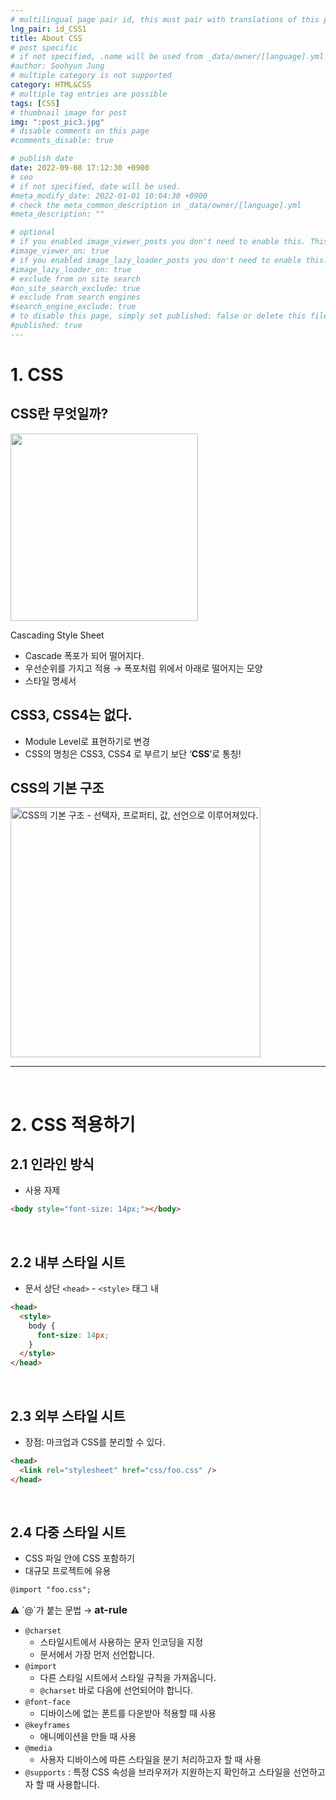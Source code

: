 ```yaml
---
# multilingual page pair id, this must pair with translations of this page. (This name must be unique)
lng_pair: id_CSS1
title: About CSS
# post specific
# if not specified, .name will be used from _data/owner/[language].yml
#author: Soohyun Jung
# multiple category is not supported
category: HTML&CSS
# multiple tag entries are possible
tags: [CSS]
# thumbnail image for post
img: ":post_pic3.jpg"
# disable comments on this page
#comments_disable: true

# publish date
date: 2022-09-08 17:12:30 +0900
# seo
# if not specified, date will be used.
#meta_modify_date: 2022-01-01 10:04:30 +0900
# check the meta_common_description in _data/owner/[language].yml
#meta_description: ""

# optional
# if you enabled image_viewer_posts you don't need to enable this. This is only if image_viewer_posts = false
#image_viewer_on: true
# if you enabled image_lazy_loader_posts you don't need to enable this. This is only if image_lazy_loader_posts = false
#image_lazy_loader_on: true
# exclude from on site search
#on_site_search_exclude: true
# exclude from search engines
#search_engine_exclude: true
# to disable this page, simply set published: false or delete this file
#published: true
---
```


# 1. CSS

## CSS란 무엇일까?

<img src="https://s3.us-west-2.amazonaws.com/secure.notion-static.com/4a08f46b-3b71-42cf-a39a-fa24318430fa/Untitled.png?X-Amz-Algorithm=AWS4-HMAC-SHA256&X-Amz-Content-Sha256=UNSIGNED-PAYLOAD&X-Amz-Credential=AKIAT73L2G45EIPT3X45%2F20220908%2Fus-west-2%2Fs3%2Faws4_request&X-Amz-Date=20220908T080358Z&X-Amz-Expires=86400&X-Amz-Signature=33a88b0ce2d67350053b7de787bc43c3eb865df48e070385337d4ee7ca87aee8&X-Amz-SignedHeaders=host&response-content-disposition=filename%20%3D%22Untitled.png%22&x-id=GetObject" width="300px"></img>

Cascading Style Sheet

- Cascade 폭포가 되어 떨어지다.
- 우선순위를 가지고 적용 → 폭포처럼 위에서 아래로 떨어지는 모양
- 스타일 명세서

## CSS3, CSS4는 없다.

- Module Level로 표현하기로 변경
- CSS의 명칭은 CSS3, CSS4 로 부르기 보단 ‘**CSS**’로 통칭!

## CSS의 기본 구조

<img src="https://s3.us-west-2.amazonaws.com/secure.notion-static.com/09fb4043-3afd-4d49-a2a7-50968428affd/Untitled.png?X-Amz-Algorithm=AWS4-HMAC-SHA256&X-Amz-Content-Sha256=UNSIGNED-PAYLOAD&X-Amz-Credential=AKIAT73L2G45EIPT3X45%2F20220908%2Fus-west-2%2Fs3%2Faws4_request&X-Amz-Date=20220908T080451Z&X-Amz-Expires=86400&X-Amz-Signature=8812d531949de343d129dc10f13c961aaed74af6c6bd0dd3b283c0fb3e4339fe&X-Amz-SignedHeaders=host&response-content-disposition=filename%20%3D%22Untitled.png%22&x-id=GetObject" width="400px" alt="CSS의 기본 구조 - 선택자, 프로퍼티, 값, 선언으로 이루어져있다.">

<hr><br>

# 2. CSS 적용하기

## 2.1 인라인 방식

- 사용 자제

```html
<body style="font-size: 14px;"></body>
```

<br>

## 2.2 내부 스타일 시트

- 문서 상단 `<head>` - `<style>` 태그 내

```html
<head>
  <style>
    body {
      font-size: 14px;
    }
  </style>
</head>
```

<br>

## 2.3 외부 스타일 시트

- 장점: 마크업과 CSS를 분리할 수 있다.

```html
<head>
  <link rel="stylesheet" href="css/foo.css" />
</head>
```

<br>

## 2.4 다중 스타일 시트

- CSS 파일 안에 CSS 포함하기
- 대규모 프로젝트에 유용

```html
@import "foo.css";
```

<aside>
⚠️ `@`가 붙는 문법 → <strong style="font-size:16px;">at-rule</strong>

- `@charset`
  - 스타일시트에서 사용하는 문자 인코딩을 지정
  - 문서에서 가장 먼저 선언합니다.
- `@import`
  - 다른 스타일 시트에서 스타일 규칙을 가져옵니다.
  - `@charset` 바로 다음에 선언되어야 합니다.
- `@font-face`
  - 디바이스에 없는 폰트를 다운받아 적용할 때 사용
- `@keyframes`
  - 애니메이션을 만들 때 사용
- `@media`
  - 사용자 디바이스에 따른 스타일을 분기 처리하고자 할 때 사용
- `@supports` : 특정 CSS 속성을 브라우저가 지원하는지 확인하고 스타일을 선언하고자 할 때 사용합니다.
</aside>
